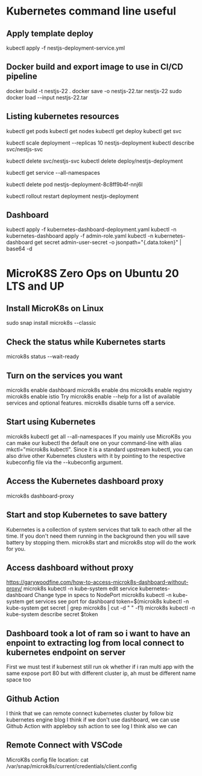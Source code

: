 # Kubernetes command line useful
## Apply template deploy
kubectl apply -f nestjs-deployment-service.yml

## Docker build and export image to use in CI/CD pipeline
docker build -t nestjs-22 .
docker save -o nestjs-22.tar nestjs-22
sudo docker load --input nestjs-22.tar

## Listing kubernetes resources
kubectl get pods
kubectl get nodes
kubectl get deploy
kubectl get svc

kubectl scale deployment --replicas 10 nestjs-deployment
kubectl describe svc/nestjs-svc

kubectl delete svc/nestjs-svc
kubectl delete deploy/nestjs-deployment

kubectl get service --all-namespaces

kubectl delete pod nestjs-deployment-8c8ff9b4f-nnj6l

kubectl rollout restart deployment nestjs-deployment

## Dashboard
kubectl apply -f kubernetes-dashboard-deployment.yaml
kubectl -n kubernetes-dashboard apply -f admin-role.yaml
kubectl -n kubernetes-dashboard get secret admin-user-secret -o jsonpath="{.data.token}" | base64 -d


# MicroK8S Zero Ops on Ubuntu 20 LTS and UP

## Install MicroK8s on Linux

sudo snap install microk8s --classic

## Check the status while Kubernetes starts
microk8s status --wait-ready

## Turn on the services you want
microk8s enable dashboard
microk8s enable dns
microk8s enable registry
microk8s enable istio
Try microk8s enable --help for a list of available services and optional features. microk8s disable <name> turns off a service.

## Start using Kubernetes
microk8s kubectl get all --all-namespaces
If you mainly use MicroK8s you can make our kubectl the default one on your command-line with alias mkctl="microk8s kubectl". Since it is a standard upstream kubectl, you can also drive other Kubernetes clusters with it by pointing to the respective kubeconfig file via the --kubeconfig argument.

## Access the Kubernetes dashboard proxy
microk8s dashboard-proxy

## Start and stop Kubernetes to save battery
Kubernetes is a collection of system services that talk to each other all the time. If you don't need them running in the background then you will save battery by stopping them. microk8s start and microk8s stop will do the work for you.

## Access dashboard without proxy
https://garywoodfine.com/how-to-access-microk8s-dashboard-without-proxy/
microk8s kubectl -n kube-system edit service kubernetes-dashboard
 Change type in specs to NodePort
microk8s kubectl -n kube-system get services
 see port for dashboard
token=$(microk8s kubectl -n kube-system get secret | grep microk8s | cut -d " " -f1)
microk8s kubectl -n kube-system describe secret $token



## Dashboard took a lot of ram so i want to have an enpoint to extracting log from local connect to kubernetes endpoint on server
First we must test if kubernest still run ok
whether if i ran multi app with the same expose port 80 but with different cluster ip, ah must be different name space too

## Github Action
I think that we can remote connect kubernetes cluster by follow biz kubernetes engine blog
I think if we don't use dashboard, we can use Github Action with appleboy ssh action to see log
I think also we can 


## Remote Connect with VSCode
MicroK8s config file location:
cat /var/snap/microk8s/current/credentials/client.config
